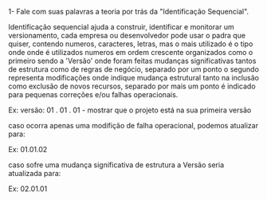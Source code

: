 1- Fale com suas palavras a teoria por trás da "Identificação Sequencial".

Identificação sequencial ajuda a construir, identificar e monitorar um versionamento, cada empresa ou desenvolvedor pode usar o padra que quiser, contendo numeros, caracteres, letras, mas o mais utilizado é o tipo onde onde é utilizados numeros em ordem crescente organizados como o primeiro sendo  a 'Versão' onde foram feitas mudanças significativas tantos de estrutura como de regras de negócio, separado por um ponto o segundo representa modificações onde indique mudança estrutural tanto na inclusão como exclusão de novos recursos, separado por mais um ponto é indicado para pequenas correções e/ou falhas operacionais.

Ex: 
versão: 01 . 01 . 01 - mostrar que o projeto está na sua primeira versão

caso ocorra apenas uma modifição de falha operacional, podemos atualizar  para:

Ex: 01.01.02

caso sofre uma mudança significativa de estrutura a Versão seria atualizada para:

Ex: 02.01.01